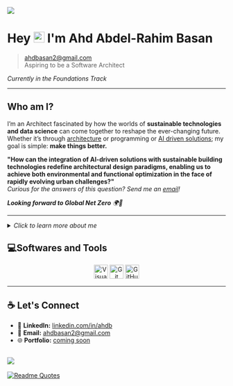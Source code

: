 ![](https://media4.giphy.com/media/v1.Y2lkPTc5MGI3NjExaHE0aWczcWYydnk4cmI4cDAzNmZjZjh6eGRmNm9xdmQ2djE4NDJ6dyZlcD12MV9pbnRlcm5hbF9naWZfYnlfaWQmY3Q9Zw/9B7XwCQZRQfQs/giphy.webp)

# Hey <img src="https://media.giphy.com/media/hvRJCLFzcasrR4ia7z/giphy.gif" width="25px"> I'm Ahd Abdel-Rahim Basan

> [ahdbasan2@gmail.com](mailto:ahdbasan2@gmail.com)  
> Aspiring to be a Software Architect  

 _Currently in the Foundations Track_

---

## Who am I?

I’m an Architect fascinated by how the worlds of **sustainable technologies and
 data science** can come together to reshape the ever-changing future.
 Whether it’s through [architecture](https://www.archdaily.com/948970/clayton-miller-on-data-science-in-architecture-academic-and-industry-are-just-starting) or programming or [AI driven solutions](https://www.smithgroup.com/perspectives/2024/beyond-imagery-the-application-of-ai-to-architectural-design);
  my goal is simple: **make things better.**

**"How can the integration of AI-driven solutions with sustainable building
technologies redefine architectural design paradigms, enabling us to achieve
both environmental and functional optimization in the face of rapidly evolving
urban challenges?"**  
_Curious for the answers of this question? Send me an [email](mailto:ahdbasan2@gmail.com)!_

_**Looking forward to Global Net Zero** 🌍🔋_

---

 <details>
<summary><em>Click to learn more about me</em></summary>

### 🎨 Building Narratives

For me, _creativity transcends mere sketches_—it’s about the narratives we craft.
 Whether I’m designing an arcade,conceptualizing a luxurious 5-star hotel, or
 addressing the digital divide, my philosophy remains consistent:  
 **People first. Process second. Pixels later.**
> We shape our buildings; thereafter, they shape us.  
> — Winston Churchill

---

### 🔍Design the Future  

Technology is reshaping everything—yes, even the blueprints!  
As we integrate AI, programming, and innovative tools into workflows, I believe:

- 📚 Learning must be **accessible, interactive, and comprehension-first**
  especially in the _underserved communities._
- 🛠️ Programming education should focus on **understanding and problem-solving**,
- not just writing code.  

</details>

## 💻Softwares and Tools

<p align="center"> <img src="https://upload.wikimedia.org/wikipedia/commons/9/9a/Visual_Studio_Code_1.35_icon.svg" alt="Visual Studio Code" width="32" height="32"/> <img src="https://upload.wikimedia.org/wikipedia/commons/3/3f/Git_icon.svg" alt="Git" width="32" height="32"/> <img src="https://upload.wikimedia.org/wikipedia/commons/9/91/Octicons-mark-github.svg" alt="GitHub" width="32" height="32"/> </p>

----

## ☕ Let's Connect  

- 💼 **LinkedIn:** [linkedin.com/in/ahdb](https://www.linkedin.com/in/ahdb?lipi=urn%3Ali%3Apage%3Ad_flagship3_profile_view_base_contact_details%3BXpUJrAfPSTiVOafJSSR%2F2w%3D%3D)  
- 📧 **Email:** [ahdbasan2@gmail.com](mailto:ahdbasan2@gmail.com.com)  
- 🌐 **Portfolio:** [coming soon](#)

![](https://media1.giphy.com/media/v1.Y2lkPTc5MGI3NjExaXlhbnB4enl6bnhqcmM1YTEwbnViNTBrZ3NqOGgzeXphdmkwc2M1YiZlcD12MV9pbnRlcm5hbF9naWZfYnlfaWQmY3Q9Zw/HscDLzkO8EOTmgkhQP/giphy.webp)
---

[![Readme Quotes](https://quotes-github-readme.vercel.app/api?type=horizontal&theme=monokai)](https://github.com/piyushsuthar/github-readme-quotes)
